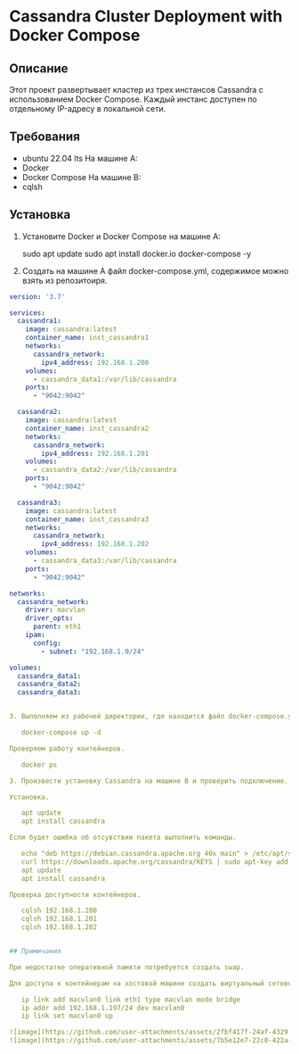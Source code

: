 # Cassandra Cluster Deployment with Docker Compose

## Описание

Этот проект развертывает кластер из трех инстансов Cassandra с использованием Docker Compose. Каждый инстанс доступен по отдельному IP-адресу в локальной сети.

## Требования
- ubuntu 22.04 lts 
На машине А:
- Docker
- Docker Compose
На машине B:
- cqlsh

## Установка

1. Установите Docker и Docker Compose на машине А:

   sudo apt update
   sudo apt install docker.io docker-compose -y

2. Создать на машине А файл docker-compose.yml, содержимое можно взять из репозитоиря.

```yml
version: '3.7'

services:
  cassandra1:
    image: cassandra:latest
    container_name: inst_cassandra1
    networks:
      cassandra_network:
        ipv4_address: 192.168.1.200
    volumes:
      - cassandra_data1:/var/lib/cassandra
    ports:
      - "9042:9042"

  cassandra2:
    image: cassandra:latest
    container_name: inst_cassandra2
    networks:
      cassandra_network:
        ipv4_address: 192.168.1.201
    volumes:
      - cassandra_data2:/var/lib/cassandra
    ports:
      - "9042:9042"

  cassandra3:
    image: cassandra:latest
    container_name: inst_cassandra3
    networks:
      cassandra_network:
        ipv4_address: 192.168.1.202
    volumes:
      - cassandra_data3:/var/lib/cassandra
    ports:
      - "9042:9042"

networks:
  cassandra_network:
    driver: macvlan
    driver_opts:
      parent: eth1
    ipam:
      config:
        - subnet: "192.168.1.0/24"

volumes:
  cassandra_data1:
  cassandra_data2:
  cassandra_data3:


3. Выполняем из рабочей директории, где находится файл docker-compose.yml.

   docker-compose up -d

Проверяем работу контейнеров.

   docker ps

3. Произвести установку Cassandra на машине B и проверить подключение.

Установка.

   apt update
   apt install cassandra

Если будет ошибка об отсувствии пакета выполнить команды.

   echo "deb https://debian.cassandra.apache.org 40x main" > /etc/apt/sources.list.d/cassandra.list
   curl https://downloads.apache.org/cassandra/KEYS | sudo apt-key add -
   apt update
   apt install cassandra

Проверка доступности контейнеров.

   cqlsh 192.168.1.200
   cqlsh 192.168.1.201
   cqlsh 192.168.1.202


## Примичания

При недостатке оперативной памяти потребуется создать swap.

Для доступа к контейнерам на хостовой машине создать виртуальный сетевонй интерфейс, который будет работать как мост.

   ip link add macvlan0 link eth1 type macvlan mode bridge
   ip addr add 192.168.1.197/24 dev macvlan0
   ip link set macvlan0 up

![image](https://github.com/user-attachments/assets/2fbf417f-24af-4329-baae-8a99c7d6014f)
![image](https://github.com/user-attachments/assets/7b5e12e7-22c0-422a-be87-c6a7905227b9)

